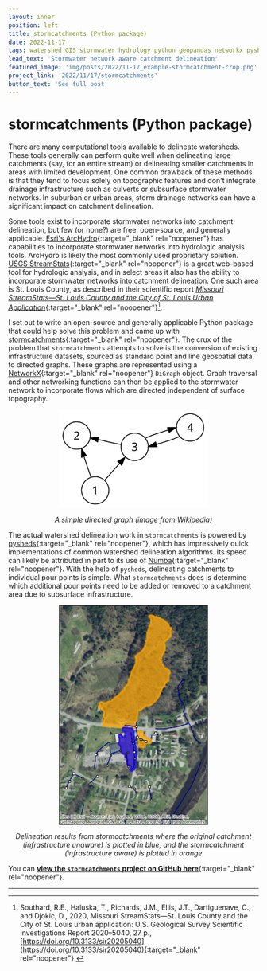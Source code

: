 ```yaml
---
layout: inner
position: left
title: stormcatchments (Python package)
date: 2022-11-17
tags: watershed GIS stormwater hydrology python geopandas networkx pysheds
lead_text: 'Stormwater network aware catchment delineation'
featured_image: 'img/posts/2022/11-17_example-stormcatchment-crop.png'
project_link: '2022/11/17/stormcatchments'
button_text: 'See full post'
---
```


# stormcatchments (Python package)

There are many computational tools available to delineate watersheds. These tools generally can perform quite well when delineating large catchments (say, for an entire stream) or delineating smaller catchments in areas with limited development. One common drawback of these methods is that they tend to focus solely on topographic features and don't integrate drainage infrastructure such as culverts or subsurface stormwater networks. In suburban or urban areas, storm drainage networks can have a significant impact on catchment delineation.

Some tools exist to incorporate stormwater networks into catchment delineation, but few (or none?) are free, open-source, and generally applicable. [Esri's ArcHydro](https://www.esri.com/en-us/industries/water-resources/arc-hydro){:target="_blank" rel="noopener"} has capabilities to incorporate stormwater networks into hydrologic analysis tools. ArcHydro is likely the most commonly used proprietary solution. [USGS StreamStats](https://streamstats.usgs.gov/ss/){:target="_blank" rel="noopener"} is a great web-based tool for hydrologic analysis, and in select areas it also has the ability to incorporate stormwater networks into catchment delineation. One such area is St. Louis County, as described in their scientific report [*Missouri StreamStats—St. Louis County and the City of St. Louis Urban Application*](https://pubs.er.usgs.gov/publication/sir20205040){:target="_blank" rel="noopener"}[^1].

I set out to write an open-source and generally applicable Python package that could help solve this problem and came up with [stormcatchments](https://github.com/t-ott/stormcatchments){:target="_blank" rel="noopener"}. The crux of the problem that ```stormcatchments``` attempts to solve is the conversion of existing infrastructure datasets, sourced as standard point and line geospatial data, to directed graphs. These graphs are represented using a [NetworkX](https://networkx.org/documentation/stable/index.html){:target="_blank" rel="noopener"} ```DiGraph``` object. Graph traversal and other networking functions can then be applied to the stormwater network to incorporate flows which are directed independent of surface topography.

<img src="/img/posts/2022/11-17_directed-graph-no-background.svg" alt="Directed graph" style="width: 300px; display: block; margin: auto;">
<p style="text-align: center; font-style: italic;">A simple directed graph (image from <a href="https://en.wikipedia.org/wiki/Directed_graph" target="_blank" rel="noopener">Wikipedia</a>)</p>

The actual watershed delineation work in ```stormcatchments``` is powered by [pysheds](https://mattbartos.com/pysheds/){:target="_blank" rel="noopener"}, which has impressively quick implementations of common watershed delineation algorithms. Its speed can likely be attributed in part to its use of [Numba](https://numba.pydata.org/){:target="_blank" rel="noopener"}. With the help of ```pysheds```, delineating catchments to individual pour points is simple. What ```stormcatchments``` does is determine which additional pour points need to be added or removed to a catchment area due to subsurface infrastructure.

<img src="/img/posts/2022/11-17_example-stormcatchment.png" alt="Example stormcatchment" style="width: 300px; display: block; margin: auto;">
<p style="text-align: center; font-style: italic;">Delineation results from stormcatchments where the original catchment (infrastructure unaware) is plotted in blue, and the stormcatchment (infrastructure aware) is plotted in orange</p>

You can [**view the ```stormcatchments``` project on GitHub here**](https://github.com/t-ott/stormcatchments){:target="_blank" rel="noopener"}.

---

[^1]: Southard, R.E., Haluska, T., Richards, J.M., Ellis, J.T., Dartiguenave, C., and Djokic, D., 2020, Missouri StreamStats—St. Louis County and the City of St. Louis urban application: U.S. Geological Survey Scientific Investigations Report 2020–5040, 27 p., [https://doi.org/10.3133/sir20205040](https://doi.org/10.3133/sir20205040){:target="_blank" rel="noopener"}.
